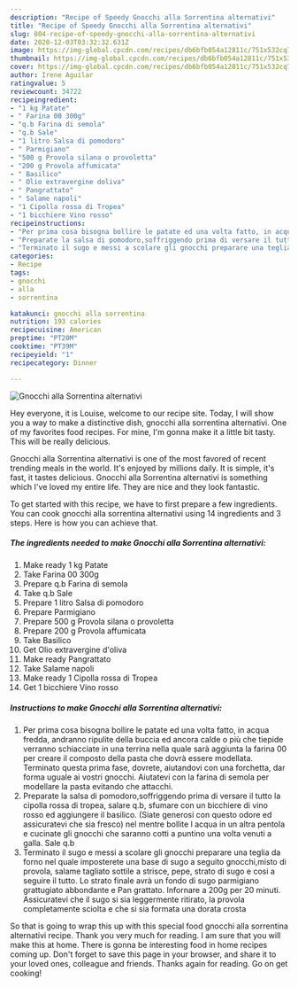 ```yaml
---
description: "Recipe of Speedy Gnocchi alla Sorrentina alternativi"
title: "Recipe of Speedy Gnocchi alla Sorrentina alternativi"
slug: 804-recipe-of-speedy-gnocchi-alla-sorrentina-alternativi
date: 2020-12-03T03:32:32.631Z
image: https://img-global.cpcdn.com/recipes/db6bfb054a12811c/751x532cq70/gnocchi-alla-sorrentina-alternativi-recipe-main-photo.jpg
thumbnail: https://img-global.cpcdn.com/recipes/db6bfb054a12811c/751x532cq70/gnocchi-alla-sorrentina-alternativi-recipe-main-photo.jpg
cover: https://img-global.cpcdn.com/recipes/db6bfb054a12811c/751x532cq70/gnocchi-alla-sorrentina-alternativi-recipe-main-photo.jpg
author: Irene Aguilar
ratingvalue: 5
reviewcount: 34722
recipeingredient:
- "1 kg Patate"
- " Farina 00 300g"
- "q.b Farina di semola"
- "q.b Sale"
- "1 litro Salsa di pomodoro"
- " Parmigiano"
- "500 g Provola silana o provoletta"
- "200 g Provola affumicata"
- " Basilico"
- " Olio extravergine doliva"
- " Pangrattato"
- " Salame napoli"
- "1 Cipolla rossa di Tropea"
- "1 bicchiere Vino rosso"
recipeinstructions:
- "Per prima cosa bisogna bollire le patate ed una volta fatto, in acqua fredda, andranno ripulite della buccia ed ancora calde o più che tiepide verranno schiacciate in una terrina nella quale sarà aggiunta la farina 00 per creare il composto della pasta che dovrà essere modellata. Terminato questa prima fase, dovrete, aiutandovi con una forchetta, dar forma uguale ai vostri gnocchi. Aiutatevi con la farina di semola per modellare la pasta evitando che attacchi."
- "Preparate la salsa di pomodoro,soffriggendo prima di versare il tutto la cipolla rossa di tropea, salare q.b, sfumare con un bicchiere di vino rosso ed aggiungere il basilico. (Siate generosi con questo odore ed assicuratevi che sia fresco) nel mentre bollite l acqua in un altra pentola e cucinate gli gnocchi che saranno cotti a puntino una volta venuti a galla. Sale q.b"
- "Terminato il sugo e messi a scolare gli gnocchi preparare una teglia da forno nel quale imposterete una base di sugo a seguito gnocchi,misto di provola, salame tagliato sottile a strisce, pepe, strato di sugo e cosi a seguire il tutto. Lo strato finale avrà un fondo di sugo parmigiano grattugiato abbondante e Pan grattato. Infornare a 200g per 20 minuti. Assicuratevi che il sugo si sia leggermente ritirato, la provola completamente sciolta e che si sia formata una dorata crosta"
categories:
- Recipe
tags:
- gnocchi
- alla
- sorrentina

katakunci: gnocchi alla sorrentina 
nutrition: 193 calories
recipecuisine: American
preptime: "PT20M"
cooktime: "PT39M"
recipeyield: "1"
recipecategory: Dinner

---
```



![Gnocchi alla Sorrentina alternativi](https://img-global.cpcdn.com/recipes/db6bfb054a12811c/751x532cq70/gnocchi-alla-sorrentina-alternativi-recipe-main-photo.jpg)

Hey everyone, it is Louise, welcome to our recipe site. Today, I will show you a way to make a distinctive dish, gnocchi alla sorrentina alternativi. One of my favorites food recipes. For mine, I'm gonna make it a little bit tasty. This will be really delicious.



Gnocchi alla Sorrentina alternativi is one of the most favored of recent trending meals in the world. It's enjoyed by millions daily. It is simple, it's fast, it tastes delicious. Gnocchi alla Sorrentina alternativi is something which I've loved my entire life. They are nice and they look fantastic.


To get started with this recipe, we have to first prepare a few ingredients. You can cook gnocchi alla sorrentina alternativi using 14 ingredients and 3 steps. Here is how you can achieve that.

<!--inarticleads1-->

##### The ingredients needed to make Gnocchi alla Sorrentina alternativi:

1. Make ready 1 kg Patate
1. Take  Farina 00 300g
1. Prepare q.b Farina di semola
1. Take q.b Sale
1. Prepare 1 litro Salsa di pomodoro
1. Prepare  Parmigiano
1. Prepare 500 g Provola silana o provoletta
1. Prepare 200 g Provola affumicata
1. Take  Basilico
1. Get  Olio extravergine d&#39;oliva
1. Make ready  Pangrattato
1. Take  Salame napoli
1. Make ready 1 Cipolla rossa di Tropea
1. Get 1 bicchiere Vino rosso




<!--inarticleads2-->

##### Instructions to make Gnocchi alla Sorrentina alternativi:

1. Per prima cosa bisogna bollire le patate ed una volta fatto, in acqua fredda, andranno ripulite della buccia ed ancora calde o più che tiepide verranno schiacciate in una terrina nella quale sarà aggiunta la farina 00 per creare il composto della pasta che dovrà essere modellata. Terminato questa prima fase, dovrete, aiutandovi con una forchetta, dar forma uguale ai vostri gnocchi. Aiutatevi con la farina di semola per modellare la pasta evitando che attacchi.
1. Preparate la salsa di pomodoro,soffriggendo prima di versare il tutto la cipolla rossa di tropea, salare q.b, sfumare con un bicchiere di vino rosso ed aggiungere il basilico. (Siate generosi con questo odore ed assicuratevi che sia fresco) nel mentre bollite l acqua in un altra pentola e cucinate gli gnocchi che saranno cotti a puntino una volta venuti a galla. Sale q.b
1. Terminato il sugo e messi a scolare gli gnocchi preparare una teglia da forno nel quale imposterete una base di sugo a seguito gnocchi,misto di provola, salame tagliato sottile a strisce, pepe, strato di sugo e cosi a seguire il tutto. Lo strato finale avrà un fondo di sugo parmigiano grattugiato abbondante e Pan grattato. Infornare a 200g per 20 minuti. Assicuratevi che il sugo si sia leggermente ritirato, la provola completamente sciolta e che si sia formata una dorata crosta




So that is going to wrap this up with this special food gnocchi alla sorrentina alternativi recipe. Thank you very much for reading. I am sure that you will make this at home. There is gonna be interesting food in home recipes coming up. Don't forget to save this page in your browser, and share it to your loved ones, colleague and friends. Thanks again for reading. Go on get cooking!
